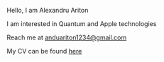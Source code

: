 Hello, I am Alexandru Ariton 

I am interested in Quantum and Apple technologies

Reach me at [anduariton1234@gmail.com](mailto:anduariton1234@gmail.com)

My CV can be found [here](https://github.com/Barosandu/Barosandu/blob/main/Alexandru%20Ariton%20CV.pdf)

